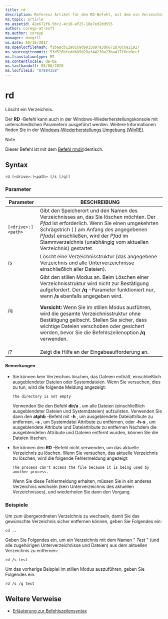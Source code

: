 ```yaml
---
title: rd
description: Referenz Artikel für den RD-Befehl, mit dem ein Verzeichnis gelöscht wird.
ms.topic: article
ms.assetid: 42e672f6-5bc2-4c16-af25-18e7ed2dd555
author: coreyp-at-msft
ms.author: coreyp
manager: dongill
ms.date: 10/16/2017
ms.openlocfilehash: f1baacb12a0169d9915897a3d6672870c6a21927
ms.sourcegitcommit: 53d526bfeddb89d28af44210a23ba417f6ce0ecf
ms.translationtype: MT
ms.contentlocale: de-DE
ms.lasthandoff: 08/06/2020
ms.locfileid: "87884358"
---
```

# <a name="rd"></a>rd

Löscht ein Verzeichnis.

Der **RD** -Befehl kann auch in der Windows-Wiederherstellungskonsole mit unterschiedlichen Parametern ausgeführt werden. Weitere Informationen finden Sie in der [Windows-Wiederherstellungs Umgebung (WinRE)](/windows-hardware/manufacture/desktop/windows-recovery-environment--windows-re--technical-reference).

> [!NOTE]
> Dieser Befehl ist mit dem [Befehl rmdir](rmdir.md)identisch.

## <a name="syntax"></a>Syntax

```
rd [<drive>:]<path> [/s [/q]]
```

### <a name="parameters"></a>Parameter

| Parameter | BESCHREIBUNG |
|--|--|
| `[<drive>:]<path>` | Gibt den Speicherort und den Namen des Verzeichnisses an, das Sie löschen möchten. Der *Pfad* ist erforderlich. Wenn Sie einen umgekehrten Schrägstrich ( \) am Anfang des angegebenen *Pfads*) einschließen, wird der *Pfad* im Stammverzeichnis (unabhängig vom aktuellen Verzeichnis) gestartet. |
| /s | Löscht eine Verzeichnisstruktur (das angegebene Verzeichnis und alle Unterverzeichnisse einschließlich aller Dateien). |
| /q | Gibt den stillen Modus an. Beim Löschen einer Verzeichnisstruktur wird nicht zur Bestätigung aufgefordert. Der **/q** -Parameter funktioniert nur, wenn **/s** ebenfalls angegeben wird.<p>**Vorsicht:** Wenn Sie im stillen Modus ausführen, wird die gesamte Verzeichnisstruktur ohne Bestätigung gelöscht. Stellen Sie sicher, dass wichtige Dateien verschoben oder gesichert werden, bevor Sie die Befehlszeilenoption **/q** verwenden. |
| /? | Zeigt die Hilfe an der Eingabeaufforderung an. |

#### <a name="remarks"></a>Bemerkungen

- Sie können kein Verzeichnis löschen, das Dateien enthält, einschließlich ausgeblendeter Dateien oder Systemdateien. Wenn Sie versuchen, dies zu tun, wird die folgende Meldung angezeigt:

    `The directory is not empty`

    Verwenden Sie den Befehl **dir/a** , um alle Dateien (einschließlich ausgeblendeter Dateien und Systemdateien) aufzulisten. Verwenden Sie dann den **atphb** -Befehl mit **-h** , um ausgeblendete Dateiattribute zu entfernen, **-s** , um Systemdatei Attribute zu entfernen, oder **-h-s** , um ausgeblendete Attribute und Dateiattribute zu entfernen Nachdem die ausgeblendeten Attribute und Dateien entfernt wurden, können Sie die Dateien löschen.

- Sie können den **RD** -Befehl nicht verwenden, um das aktuelle Verzeichnis zu löschen. Wenn Sie versuchen, das aktuelle Verzeichnis zu löschen, wird die folgende Fehlermeldung angezeigt:

    `The process can't access the file because it is being used by another process.`

    Wenn Sie diese Fehlermeldung erhalten, müssen Sie in ein anderes Verzeichnis wechseln (kein Unterverzeichnis des aktuellen Verzeichnisses), und wiederholen Sie dann den Vorgang.

### <a name="examples"></a>Beispiele

Um zum übergeordneten Verzeichnis zu wechseln, damit Sie das gewünschte Verzeichnis sicher entfernen können, geben Sie Folgendes ein:

```
cd ..
```

Geben Sie Folgendes ein, um ein Verzeichnis mit dem Namen " *Test* " (und alle zugehörigen Unterverzeichnisse und Dateien) aus dem aktuellen Verzeichnis zu entfernen:

```
rd /s test
```

Um das vorherige Beispiel im stillen Modus auszuführen, geben Sie Folgendes ein:

```
rd /s /q test
```

## <a name="additional-references"></a>Weitere Verweise

- [Erläuterung zur Befehlszeilensyntax](command-line-syntax-key.md)
